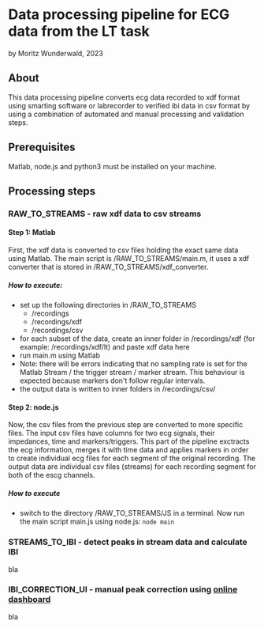 # Data processing pipeline for ECG data from the LT task

by Moritz Wunderwald, 2023

## About

This data processing pipeline converts ecg data recorded to xdf format using smarting software or labrecorder to verified ibi data in csv format by using a combination of automated and manual processing and validation steps.

## Prerequisites

Matlab, node.js and python3 must be installed on your machine.

## Processing steps

### RAW_TO_STREAMS - raw xdf data to csv streams

#### Step 1: Matlab

First, the xdf data is converted to csv files holding the exact same data using Matlab. The main script is /RAW_TO_STREAMS/main.m, it uses a xdf converter that is stored in /RAW_TO_STREAMS/xdf_converter.

##### How to execute:

- set up the following directories in /RAW_TO_STREAMS
    * /recordings
    * /recordings/xdf
    * /recordings/csv
- for each subset of the data, create an inner folder in /recordings/xdf (for example: /recordings/xdf/lt) and paste xdf data here
- run main.m using Matlab
- Note: there will be errors indicating that no sampling rate is set for the Matlab Stream / the trigger stream / marker stream. This behaviour is expected because markers don't follow regular intervals.
- the output data is written to inner folders in /recordings/csv/

#### Step 2: node.js

Now, the csv files from the previous step are converted to more specific files. The input csv files have columns for two ecg signals, their impedances, time and markers/triggers. This part of the pipeline exctracts the ecg information, merges it with time data and applies markers in order to create individual ecg files for each segment of the original recording. The output data are individual csv files (streams) for each recording segment for both of the escg channels.

##### How to execute

- switch to the directory /RAW_TO_STREAMS/JS in a terminal. Now run the main script main.js using node.js: ```node main```

### STREAMS_TO_IBI - detect peaks in stream data and calculate IBI

bla

### IBI_CORRECTION_UI - manual peak correction using [online dashboard](https://www.ibxx.at/ibi_v2/)

bla